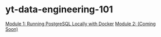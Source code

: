 # yt-data-engineering-101

[Module 1: Running PostgreSQL Locally with Docker](https://github.com/rickichann/yt-de101-running-postgres-locally-with-docker)
[Module 2: (Coming Soon)](https://github.com/rickichann/yt-data-engineering-101/tree/main)
